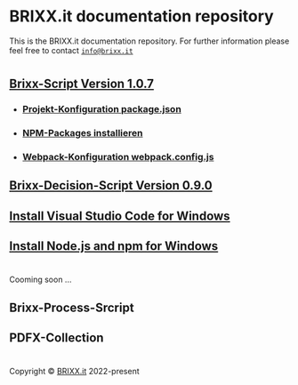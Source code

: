 # BRIXX.it documentation repository

This is the BRIXX.it documentation repository. For further information please feel free to contact [`info@brixx.it`](info@brixx.it)

#

## [Brixx-Script Version 1.0.7](./brixx-script/README.md)
- ### [Projekt-Konfiguration package.json](./NPM-config.md)
- ### [NPM-Packages installieren](./NPM-install.md)
- ### [Webpack-Konfiguration webpack.config.js](./Webpack-config.md)
## [Brixx-Decision-Script Version 0.9.0](./brixx-decision-script/README.md)
## [Install Visual Studio Code for Windows](./VSCode.md)
## [Install Node.js and npm for Windows](./Nodejs.md)

#

Cooming soon ...

## Brixx-Process-Srcript
## PDFX-Collection

#

Copyright © [BRIXX.it](http://www.brixx.it) 2022-present
